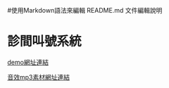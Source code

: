 #使用Markdown語法來編輯 README.md 文件編輯說明
# 診間叫號系統

[demo網址連結](https://h78800.github.io/Clinic-call-number/Clinic%20call%20number_yt.html)

[音效mp3素材網址連結](https://pixabay.com/sound-effects/search/school-bell/)

